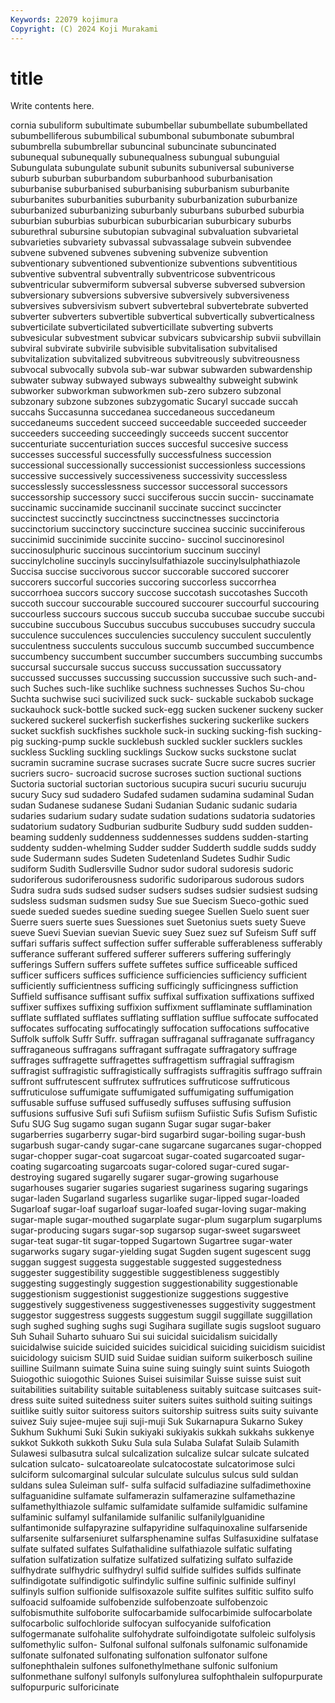 ```yaml
---
Keywords: 22079 kojimura
Copyright: (C) 2024 Koji Murakami
---
```


# title

Write contents here.



cornia subuliform subultimate subumbellar subumbellate
subumbellated subumbelliferous subumbilical subumbonal subumbonate subumbral subumbrella subumbrellar subuncinal subuncinate
subuncinated subunequal subunequally subunequalness subungual subunguial Subungulata subungulate subunit subunits
subuniversal subuniverse suburb suburban suburbandom suburbanhood suburbanisation suburbanise suburbanised suburbanising
suburbanism suburbanite suburbanites suburbanities suburbanity suburbanization suburbanize suburbanized suburbanizing suburbanly
suburbans suburbed suburbia suburbian suburbias suburbican suburbicarian suburbicary suburbs suburethral
subursine subutopian subvaginal subvaluation subvarietal subvarieties subvariety subvassal subvassalage subvein
subvendee subvene subvened subvenes subvening subvenize subvention subventionary subventioned subventionize
subventions subventitious subventive subventral subventrally subventricose subventricous subventricular subvermiform subversal
subverse subversed subversion subversionary subversions subversive subversively subversiveness subversives subversivism
subvert subvertebral subvertebrate subverted subverter subverters subvertible subvertical subvertically subverticalness
subverticilate subverticilated subverticillate subverting subverts subvesicular subvestment subvicar subvicars subvicarship
subvii subvillain subviral subvirate subvirile subvisible subvitalisation subvitalised subvitalization subvitalized
subvitreous subvitreously subvitreousness subvocal subvocally subvola sub-war subwar subwarden subwardenship
subwater subway subwayed subways subwealthy subweight subwink subworker subworkman subworkmen
sub-zero subzero subzonal subzonary subzone subzones subzygomatic Sucaryl succade succah
succahs Succasunna succedanea succedaneous succedaneum succedaneums succedent succeed succeedable succeeded
succeeder succeeders succeeding succeedingly succeeds succent succentor succenturiate succenturiation succes
succesful succesive success successes successful successfully successfulness succession successional successionally
successionist successionless successions successive successively successiveness successivity successless successlessly successlessness
successor successoral successors successorship successory succi succiferous succin succin- succinamate
succinamic succinamide succinanil succinate succinct succincter succinctest succinctly succinctness succinctnesses
succinctoria succinctorium succinctory succincture succinea succinic succiniferous succinimid succinimide succinite
succino- succinol succinoresinol succinosulphuric succinous succintorium succinum succinyl succinylcholine succinyls
succinylsulfathiazole succinylsulphathiazole Succisa succise succivorous succor succorable succored succorer succorers
succorful succories succoring succorless succorrhea succorrhoea succors succory succose succotash
succotashes Succoth succoth succour succourable succoured succourer succourful succouring succourless
succours succous succub succuba succubae succube succubi succubine succubous Succubus
succubus succubuses succudry succula succulence succulences succulencies succulency succulent succulently
succulentness succulents succulous succumb succumbed succumbence succumbency succumbent succumber succumbers
succumbing succumbs succursal succursale succus succuss succussation succussatory succussed succusses
succussing succussion succussive such such-and-such Suches such-like suchlike suchness suchnesses
Suchos Su-chou Suchta suchwise suci sucivilized suck suck- suckable suckabob
suckage suckauhock suck-bottle sucked suck-egg sucken suckener suckeny sucker suckered
suckerel suckerfish suckerfishes suckering suckerlike suckers sucket suckfish suckfishes suckhole
suck-in sucking sucking-fish sucking-pig sucking-pump suckle sucklebush suckled suckler sucklers
suckles suckless Suckling suckling sucklings Suckow sucks suckstone suclat sucramin
sucramine sucrase sucrases sucrate Sucre sucre sucres sucrier sucriers sucro-
sucroacid sucrose sucroses suction suctional suctions Suctoria suctorial suctorian suctorious
sucupira sucuri sucuriu sucuruju sucury Sucy sud sudadero Sudafed sudamen
sudamina sudaminal Sudan sudan Sudanese sudanese Sudani Sudanian Sudanic sudanic
sudaria sudaries sudarium sudary sudate sudation sudations sudatoria sudatories sudatorium
sudatory Sudburian sudburite Sudbury sudd sudden sudden-beaming suddenly suddenness suddennesses
suddens sudden-starting suddenty sudden-whelming Sudder sudder Sudderth suddle sudds suddy
sude Sudermann sudes Sudeten Sudetenland Sudetes Sudhir Sudic sudiform Sudith
Sudlersville Sudnor sudor sudoral sudoresis sudoric sudoriferous sudoriferousness sudorific sudoriparous
sudorous sudors Sudra sudra suds sudsed sudser sudsers sudses sudsier
sudsiest sudsing sudsless sudsman sudsmen sudsy Sue sue Suecism Sueco-gothic
sued suede sueded suedes suedine sueding suegee Suellen Suelo suent
suer Suerre suers suerte sues Suessiones suet Suetonius suets suety
Sueve sueve Suevi Suevian suevian Suevic suey Suez suez suf
Sufeism Suff suff suffari suffaris suffect suffection suffer sufferable sufferableness
sufferably sufferance sufferant suffered sufferer sufferers suffering sufferingly sufferings Suffern
suffers suffete suffetes suffice sufficeable sufficed sufficer sufficers suffices sufficience
sufficiencies sufficiency sufficient sufficiently sufficientness sufficing sufficingly sufficingness suffiction Suffield
suffisance suffisant suffix suffixal suffixation suffixations suffixed suffixer suffixes suffixing
suffixion suffixment sufflaminate sufflamination sufflate sufflated sufflates sufflating sufflation sufflue
suffocate suffocated suffocates suffocating suffocatingly suffocation suffocations suffocative Suffolk suffolk
Suffr Suffr. suffragan suffraganal suffraganate suffragancy suffraganeous suffragans suffragant suffragate
suffragatory suffrage suffrages suffragette suffragettes suffragettism suffragial suffragism suffragist suffragistic
suffragistically suffragists suffragitis suffrago suffrain suffront suffrutescent suffrutex suffrutices suffruticose
suffruticous suffruticulose suffumigate suffumigated suffumigating suffumigation suffusable suffuse suffused suffusedly
suffuses suffusing suffusion suffusions suffusive Sufi sufi Sufiism sufiism Sufiistic
Sufis Sufism Sufistic Sufu SUG Sug sugamo sugan sugann Sugar
sugar sugar-baker sugarberries sugarberry sugar-bird sugarbird sugar-boiling sugar-bush sugarbush sugar-candy
sugar-cane sugarcane sugarcanes sugar-chopped sugar-chopper sugar-coat sugarcoat sugar-coated sugarcoated sugar-coating
sugarcoating sugarcoats sugar-colored sugar-cured sugar-destroying sugared sugarelly sugarer sugar-growing sugarhouse
sugarhouses sugarier sugaries sugariest sugariness sugaring sugarings sugar-laden Sugarland sugarless
sugarlike sugar-lipped sugar-loaded Sugarloaf sugar-loaf sugarloaf sugar-loafed sugar-loving sugar-making sugar-maple
sugar-mouthed sugarplate sugar-plum sugarplum sugarplums sugar-producing sugars sugar-sop sugarsop sugar-sweet
sugarsweet sugar-teat sugar-tit sugar-topped Sugartown Sugartree sugar-water sugarworks sugary sugar-yielding
sugat Sugden sugent sugescent sugg suggan suggest suggesta suggestable suggested
suggestedness suggester suggestibility suggestible suggestibleness suggestibly suggesting suggestingly suggestion suggestionability
suggestionable suggestionism suggestionist suggestionize suggestions suggestive suggestively suggestiveness suggestivenesses suggestivity
suggestment suggestor suggestress suggests suggestum suggil suggillate suggillation sugh sughed
sughing sughs sugi Sugihara sugillate sugis sugsloot suguaro Suh Suhail
Suharto suhuaro Sui sui suicidal suicidalism suicidally suicidalwise suicide suicided
suicides suicidical suiciding suicidism suicidist suicidology suicism SUID suid Suidae
suidian suiform suikerbosch suiline suilline Suilmann suimate Suina suine suing
suingly suint suints Suiogoth Suiogothic suiogothic Suiones Suisei suisimilar Suisse
suisse suist suit suitabilities suitability suitable suitableness suitably suitcase suitcases
suit-dress suite suited suitedness suiter suiters suites suithold suiting suitings
suitlike suitly suitor suitoress suitors suitorship suitress suits suity suivante
suivez Suiy sujee-mujee suji suji-muji Suk Sukarnapura Sukarno Sukey Sukhum
Sukhumi Suki Sukin sukiyaki sukiyakis sukkah sukkahs sukkenye sukkot Sukkoth
sukkoth Suku Sula sula Sulaba Sulafat Sulaib Sulamith Sulawesi sulbasutra
sulcal sulcalization sulcalize sulcar sulcate sulcated sulcation sulcato- sulcatoareolate sulcatocostate
sulcatorimose sulci sulciform sulcomarginal sulcular sulculate sulculus sulcus suld suldan
suldans sulea Suleiman sulf- sulfa sulfacid sulfadiazine sulfadimethoxine sulfaguanidine sulfamate
sulfamerazin sulfamerazine sulfamethazine sulfamethylthiazole sulfamic sulfamidate sulfamide sulfamidic sulfamine sulfaminic
sulfamyl sulfanilamide sulfanilic sulfanilylguanidine sulfantimonide sulfapyrazine sulfapyridine sulfaquinoxaline sulfarsenide sulfarsenite
sulfarseniuret sulfarsphenamine sulfas Sulfasuxidine sulfatase sulfate sulfated sulfates Sulfathalidine sulfathiazole
sulfatic sulfating sulfation sulfatization sulfatize sulfatized sulfatizing sulfato sulfazide sulfhydrate
sulfhydric sulfhydryl sulfid sulfide sulfides sulfids sulfinate sulfindigotate sulfindigotic sulfindylic
sulfine sulfinic sulfinide sulfinyl sulfinyls sulfion sulfionide sulfisoxazole sulfite sulfites
sulfitic sulfito sulfo sulfoacid sulfoamide sulfobenzide sulfobenzoate sulfobenzoic sulfobismuthite sulfoborite
sulfocarbamide sulfocarbimide sulfocarbolate sulfocarbolic sulfochloride sulfocyan sulfocyanide sulfofication sulfogermanate sulfohalite
sulfohydrate sulfoindigotate sulfoleic sulfolysis sulfomethylic sulfon- Sulfonal sulfonal sulfonals sulfonamic
sulfonamide sulfonate sulfonated sulfonating sulfonation sulfonator sulfone sulfonephthalein sulfones sulfonethylmethane
sulfonic sulfonium sulfonmethane sulfonyl sulfonyls sulfonylurea sulfophthalein sulfopurpurate sulfopurpuric sulforicinate
